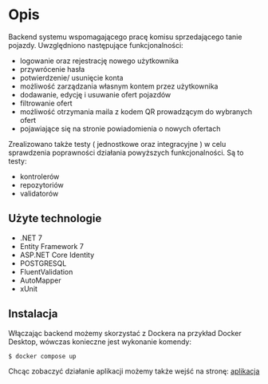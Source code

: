 # Opis

Backend systemu wspomagającego pracę komisu sprzedającego tanie pojazdy. Uwzględniono następujące funkcjonalności: 
 * logowanie oraz rejestrację nowego użytkownika
 * przywrócenie hasła
 * potwierdzenie/ usunięcie konta
 * możliwość zarządzania własnym kontem przez użytkownika
 * dodawanie, edycję i usuwanie ofert pojazdów
 * filtrowanie ofert
 * możliwość otrzymania maila z kodem QR prowadzącym do wybranych ofert
 * pojawiające się na stronie powiadomienia o nowych ofertach

Zrealizowano także testy ( jednostkowe oraz integracyjne ) w celu sprawdzenia poprawności działania powyższych funkcjonalności. Są to testy:
 * kontrolerów
 * repozytoriów
 * validatorów

## Użyte technologie

* .NET 7
* Entity Framework 7
* ASP.NET Core Identity
* POSTGRESQL
* FluentValidation
* AutoMapper
* xUnit


## Instalacja
Włączając backend możemy skorzystać z Dockera na przykład Docker Desktop, wówczas konieczne jest wykonanie komendy:

```bash
$ docker compose up
```
Chcąc zobaczyć działanie aplikacji możemy także wejść na stronę: [aplikacja](https://tanie-graty.netlify.app/) 
